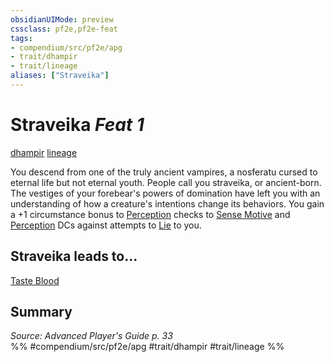 ```yaml
---
obsidianUIMode: preview
cssclass: pf2e,pf2e-feat
tags:
- compendium/src/pf2e/apg
- trait/dhampir
- trait/lineage
aliases: ["Straveika"]
---
```

# Straveika  *Feat 1*  
[dhampir](dhampir-b1.md "Dhampir Ancestry & Heritage Trait")  [lineage](lineage-apg.md "Lineage  Trait")  


You descend from one of the truly ancient vampires, a nosferatu cursed to eternal life but not eternal youth. People call you straveika, or ancient-born. The vestiges of your forebear's powers of domination have left you with an understanding of how a creature's intentions change its behaviors. You gain a +1 circumstance bonus to [Perception](skills.md#Perception) checks to [Sense Motive](sense-motive.md) and [Perception](skills.md#Perception) DCs against attempts to [Lie](lie.md) to you.

## Straveika leads to...

[Taste Blood](taste-blood-loag.md)

## Summary

*Source: Advanced Player's Guide p. 33*  
%% #compendium/src/pf2e/apg #trait/dhampir #trait/lineage %%